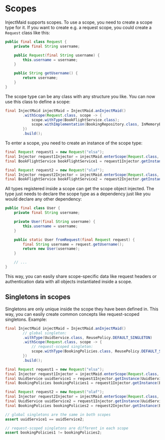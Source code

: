 # Scopes
InjectMaid supports scopes.
To use a scope, you need to create a scope type for it. If you want to create e.g. a request scope, you could
create a `Request` class like this:

<!---[CodeSnippet](request)-->
```java
public final class Request {
    private final String username;

    public Request(final String username) {
        this.username = username;
    }

    public String getUsername() {
        return username;
    }
}
```

The scope type can be any class with any structure you like. 
You can now use this class to define a scope:

<!---[CodeSnippet](scopeDefinition)-->
```java
final InjectMaid injectMaid = InjectMaid.anInjectMaid()
        .withScope(Request.class, scope -> {
            scope.withType(BookFlightService.class);
            scope.withImplementation(BookingRepository.class, InMemoryBookingRepository.class);
        })
        .build();
```


To enter a scope, you need to create an instance of the scope type:

<!---[CodeSnippet](scopes)-->
```java
final Request request1 = new Request("elsa");
final Injector request1Injector = injectMaid.enterScope(Request.class, request1);
final BookFlightService bookFlightService1 = request1Injector.getInstance(BookFlightService.class);

final Request request2 = new Request("olaf");
final Injector request2Injector = injectMaid.enterScope(Request.class, request2);
final BookFlightService bookFlightService2 = request2Injector.getInstance(BookFlightService.class);
```

All types registered inside a scope can get the scope object injected.
The type just needs to declare the scope type as a dependency just like you would declare any other dependency:

<!---[CodeSnippet](scopeObjectInjection)-->
```java
public final class User {
    private final String username;

    private User(final String username) {
        this.username = username;
    }

    public static User fromRequest(final Request request) {
        final String username = request.getUsername();
        return new User(username);
    }

    // ...
}
```


This way, you can easily share scope-specific data like request headers or authentication data
with all objects instantiated inside a scope.

## Singletons in scopes

Singletons are only unique inside the scope they have been defined in.
This way, you can easily create common concepts like request-scoped singletons. 
Example:
<!---[CodeSnippet](scopedSingletons)-->
```java
final InjectMaid injectMaid = InjectMaid.anInjectMaid()
        // global singleton:
        .withType(UuidService.class, ReusePolicy.DEFAULT_SINGLETON)
        .withScope(Request.class, scope -> {
            // request-scoped singleton:
            scope.withType(BookingPolicies.class, ReusePolicy.DEFAULT_SINGLETON);
        })
        .build();

final Request request1 = new Request("elsa");
final Injector request1Injector = injectMaid.enterScope(Request.class, request1);
final UuidService uuidService1 = request1Injector.getInstance(UuidService.class);
final BookingPolicies bookingPolicies1 = request1Injector.getInstance(BookingPolicies.class);

final Request request2 = new Request("olaf");
final Injector request2Injector = injectMaid.enterScope(Request.class, request2);
final UuidService uuidService2 = request1Injector.getInstance(UuidService.class);
final BookingPolicies bookingPolicies2 = request2Injector.getInstance(BookingPolicies.class);

// global singletons are the same in both scopes
assert uuidService1 == uuidService2;

// request-scoped singletons are different in each scope
assert bookingPolicies1 != bookingPolicies2;
```
